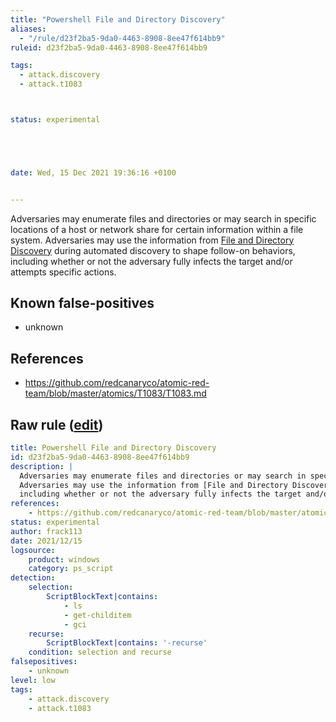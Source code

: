 ```yaml
---
title: "Powershell File and Directory Discovery"
aliases:
  - "/rule/d23f2ba5-9da0-4463-8908-8ee47f614bb9"
ruleid: d23f2ba5-9da0-4463-8908-8ee47f614bb9

tags:
  - attack.discovery
  - attack.t1083



status: experimental





date: Wed, 15 Dec 2021 19:36:16 +0100


---
```


Adversaries may enumerate files and directories or may search in specific locations of a host or network share for certain information within a file system.
Adversaries may use the information from [File and Directory Discovery](https://attack.mitre.org/techniques/T1083) during automated discovery to shape follow-on behaviors,
including whether or not the adversary fully infects the target and/or attempts specific actions. 


<!--more-->


## Known false-positives

* unknown



## References

* https://github.com/redcanaryco/atomic-red-team/blob/master/atomics/T1083/T1083.md


## Raw rule ([edit](https://github.com/SigmaHQ/sigma/edit/master/rules/windows/powershell/powershell_script/posh_ps_file_and_directory_discovery.yml))
```yaml
title: Powershell File and Directory Discovery
id: d23f2ba5-9da0-4463-8908-8ee47f614bb9
description: |
  Adversaries may enumerate files and directories or may search in specific locations of a host or network share for certain information within a file system.
  Adversaries may use the information from [File and Directory Discovery](https://attack.mitre.org/techniques/T1083) during automated discovery to shape follow-on behaviors,
  including whether or not the adversary fully infects the target and/or attempts specific actions. 
references:
    - https://github.com/redcanaryco/atomic-red-team/blob/master/atomics/T1083/T1083.md
status: experimental
author: frack113
date: 2021/12/15
logsource:
    product: windows
    category: ps_script
detection:
    selection:
        ScriptBlockText|contains: 
            - ls
            - get-childitem
            - gci
    recurse:
        ScriptBlockText|contains: '-recurse'
    condition: selection and recurse
falsepositives:
    - unknown
level: low
tags:
    - attack.discovery
    - attack.t1083
```
